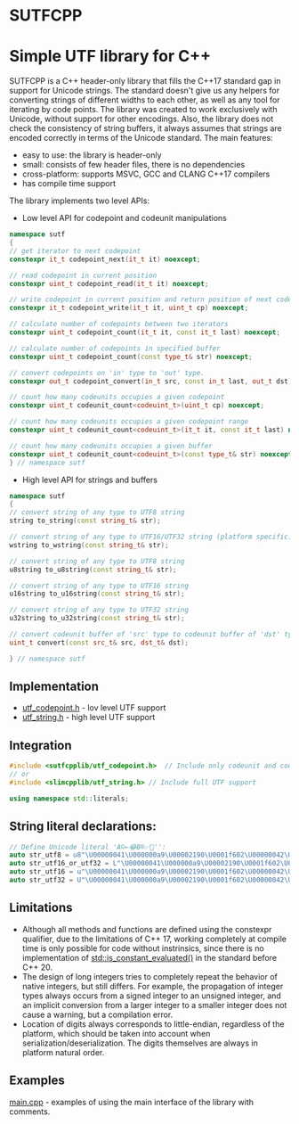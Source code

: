 # SUTFCPP
# Simple UTF library for C++
SUTFCPP is а C++ header-only library that fills the C++17 standard gap in support for Unicode strings. The standard doesn't give us any helpers for converting strings of different widths to each other, as well as any tool for iterating by code points. The library was created to work exclusively with Unicode, without support for other encodings. Also, the library does not check the consistency of string buffers, it always assumes that strings are encoded correctly in terms of the Unicode standard.
The main features:
* easy to use: the library is header-only
* small: consists of few header files, there is no dependencies
* cross-platform: supports MSVC, GCC and CLANG C++17 compilers
* has compile time support

The library implements two level APIs:
* Low level API for codepoint and codeunit manipulations
```c++
namespace sutf
{
// get iterator to next codepoint
constexpr it_t codepoint_next(it_t it) noexcept;

// read codepoint in current position
constexpr uint_t codepoint_read(it_t it) noexcept;

// write codepoint in current position and return position of next codepoint
constexpr it_t codepoint_write(it_t it, uint_t cp) noexcept;

// calculate number of codepoints between two iterators
constexpr uint_t codepoint_count(it_t it, const it_t last) noexcept;

// calculate number of codepoints in specified buffer 
constexpr uint_t codepoint_count(const type_t& str) noexcept;

// convert codepoints on 'in' type to 'out' type.
constexpr out_t codepoint_convert(in_t src, const in_t last, out_t dst) noexcept;

// count how many codeunits occupies a given codepoint
constexpr uint_t codeunit_count<codeuint_t>(uint_t cp) noexcept;

// count how many codeunits occupies a given codepoint range
constexpr uint_t codeunit_count<codeuint_t>(it_t it, const it_t last) noexcept;

// count how many codeunits occupies a given buffer 
constexpr uint_t codeunit_count<codeuint_t>(const type_t& str) noexcept
} // namespace sutf
```
* High level API for strings and buffers
```c++
namespace sutf
{
// convert string of any type to UTF8 string
string to_string(const string_t& str);

// convert string of any type to UTF16/UTF32 string (platform specific)
wstring to_wstring(const string_t& str);

// convert string of any type to UTF8 string
u8string to_u8string(const string_t& str);

// convert string of any type to UTF16 string
u16string to_u16string(const string_t& str);

// convert string of any type to UTF32 string
u32string to_u32string(const string_t& str);

// convert codeunit buffer of 'src' type to codeunit buffer of 'dst' type
uint_t convert(const src_t& src, dst_t& dst);

} // namespace sutf
```
## Implementation
* [utf_codepoint.h](include/sutfcpplib/utf_codepoint.h) - lov level UTF support
* [utf_string.h](include/sutfcpplib/utf_string.h) - high level UTF support
## Integration
```c++
#include <sutfcpplib/utf_codepoint.h>  // Include only codeunit and codepoint support
// or
#include <slimcpplib/utf_string.h> // Include full UTF support

using namespace std::literals;
```
## String literal declarations:
```c++
// Define Unicode literal 'A©←😂B®✅🥳'':
auto str_utf8 = u8"\U00000041\U000000a9\U00002190\U0001f602\U00000042\U000000ae\U00002705\U0001f973"sv; // UTF-8 string 
auto str_utf16_or_utf32 = L"\U00000041\U000000a9\U00002190\U0001f602\U00000042\U000000ae\U00002705\U0001f973"sv; // UTF-16/UTF-32 string
auto str_utf16 = u"\U00000041\U000000a9\U00002190\U0001f602\U00000042\U000000ae\U00002705\U0001f973"sv; // UTF-16 string
auto str_utf32 = U"\U00000041\U000000a9\U00002190\U0001f602\U00000042\U000000ae\U00002705\U0001f973"sv; // UTF-32 string
```
## Limitations
* Although all methods and functions are defined using the constexpr qualifier, due to the limitations of C++ 17, working completely at compile time is only possible for code without instrinsics, since there is no implementation of [std::is_constant_evaluated()](https://en.cppreference.com/w/cpp/types/is_constant_evaluated) in the standard before C++ 20.
* The design of long integers tries to completely repeat the behavior of native integers, but still differs. For example, the propagation of integer types always occurs from a signed integer to an unsigned integer, and an implicit conversion from a larger integer to a smaller integer does not cause a warning, but a compilation error.
* Location of digits always corresponds to little-endian, regardless of the platform, which should be taken into account when serialization/deserialization. The digits themselves are always in platform natural order.
## Examples
[main.cpp](examples/main.cpp) - examples of using the main interface of the library with comments.
